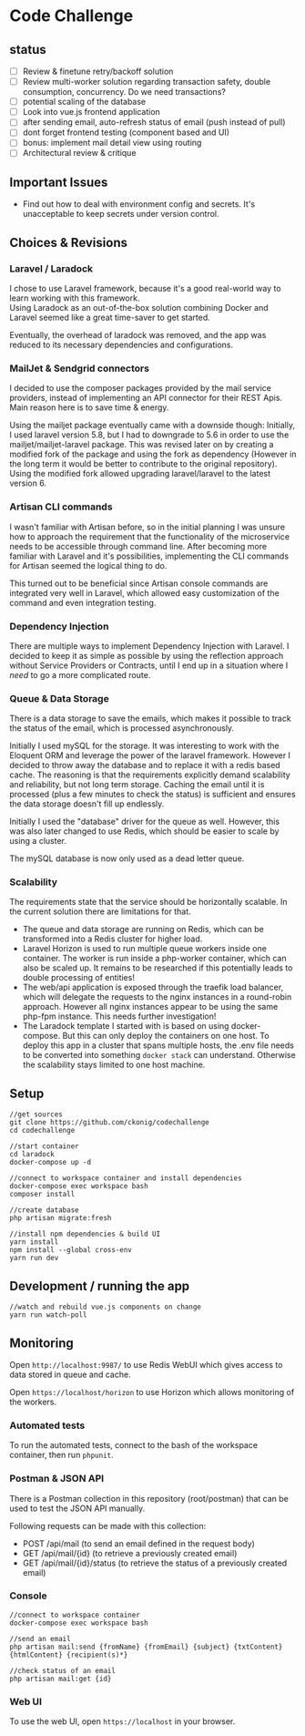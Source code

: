 # Code Challenge

## status

- [ ] Review & finetune retry/backoff solution
- [ ] Review multi-worker solution regarding transaction safety, double consumption, concurrency. Do we need transactions?
- [ ]  potential scaling of the database
- [ ] Look into vue.js frontend application
- [ ] after sending email, auto-refresh status of email (push instead of pull)
- [ ] dont forget frontend testing (component based and UI)
- [ ] bonus: implement mail detail view using routing
- [ ] Architectural review & critique

## Important Issues

- Find out how to deal with environment config and secrets. It's unacceptable to keep secrets under version control.

## Choices & Revisions

### Laravel / Laradock

I chose to use Laravel framework, because it's a good real-world way to learn working with this framework.  
Using Laradock as an out-of-the-box solution combining Docker and Laravel seemed like a great time-saver to get started.

Eventually, the overhead of laradock was removed, and the app was reduced to its necessary dependencies and configurations.

### MailJet & Sendgrid connectors

I decided to use the composer packages provided by the mail service providers, instead of implementing an API connector for their REST Apis. Main reason here is to save time & energy.

Using the mailjet package eventually came with a downside though: Initially, I used laravel version 5.8, but I had to downgrade to 5.6 in order to use the mailjet/mailjet-laravel package. This was revised later on by creating a modified fork of the package and using the fork as dependency (However in the long term it would be better to contribute to the original repository). Using the modified fork allowed upgrading laravel/laravel to the latest version 6.

### Artisan CLI commands

I wasn't familiar with Artisan before, so in the initial planning I was unsure how to approach the requirement that the functionality of the microservice needs to be accessible through command line. After becoming more familiar with Laravel and it's possibilities, implementing the CLI commands for Artisan seemed the logical thing to do.

This turned out to be beneficial since Artisan console commands are integrated very well in Laravel, which allowed easy customization of the command and even integration testing.

### Dependency Injection

There are multiple ways to implement Dependency Injection with Laravel. I decided to keep it as simple as possible by using the reflection approach without Service Providers or Contracts, until I end up in a situation where I *need* to go a more complicated route.

### Queue & Data Storage

There is a data storage to save the emails, which makes it possible to track the status of the email, which is processed asynchronously.

Initially I used mySQL for the storage. It was interesting to work with the Eloquent ORM and leverage the power of the laravel framework. However I decided to throw away the database and to replace it with a redis based cache. The reasoning is that the requirements explicitly demand scalability and reliability, but not long term storage. Caching the email until it is processed (plus a few minutes to check the status) is sufficient and ensures the data storage doesn't fill up endlessly.

Initially I used the "database" driver for the queue as well. However, this was also later changed to use Redis, which should be easier to scale by using a cluster.

The mySQL database is now only used as a dead letter queue.

### Scalability

The requirements state that the service should be horizontally scalable. In the current solution there are limitations for that.

- The queue and data storage are running on Redis, which can be transformed into a Redis cluster for higher load.
- Laravel Horizon is used to run multiple queue workers inside one container. The worker is run inside a php-worker container, which can also be scaled up. It remains to be researched if this potentially leads to double processing of entities!
- The web/api application is exposed through the traefik load balancer, which will delegate the requests to the nginx instances in a round-robin approach. However all nginx instances appear to be using the same php-fpm instance. This needs further investigation!
- The Laradock template I started with is based on using docker-compose. But this can only deploy the containers on one host. To deploy this app in a cluster that spans multiple hosts, the .env file needs to be converted into something ```docker stack``` can understand. Otherwise the scalability stays limited to one host machine.

## Setup

```cli
//get sources
git clone https://github.com/ckonig/codechallenge
cd codechallenge

//start container
cd laradock
docker-compose up -d

//connect to workspace container and install dependencies
docker-compose exec workspace bash
composer install

//create database
php artisan migrate:fresh

//install npm dependencies & build UI
yarn install
npm install --global cross-env
yarn run dev
```

## Development / running the app

```cli
//watch and rebuild vue.js components on change
yarn run watch-poll
```

## Monitoring

Open ``http://localhost:9987/`` to use Redis WebUI which gives access to data stored in queue and cache.

Open ``https://localhost/horizon`` to use Horizon which allows monitoring of the workers.

### Automated tests

To run the automated tests, connect to the bash of the workspace container, then run ```phpunit```.

### Postman & JSON API

There is a Postman collection in this repository (root/postman) that can be used to test the JSON API manually.

Following requests can be made with this collection:

- POST /api/mail (to send an email defined in the request body)
- GET /api/mail/{id} (to retrieve a previously created email)
- GET /api/mail/{id}/status (to retrieve the status of a previously created email)

### Console

```cli
//connect to workspace container
docker-compose exec workspace bash

//send an email
php artisan mail:send {fromName} {fromEmail} {subject} {txtContent} {htmlContent} {recipient(s)*}

//check status of an email
php artisan mail:get {id}
```

### Web UI

To use the web UI, open ``https://localhost`` in your browser.
